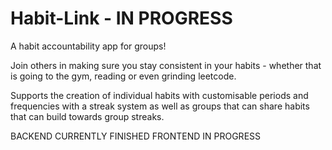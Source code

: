 ﻿# Habit-Link - IN PROGRESS

A habit accountability app for groups!

Join others in making sure you stay consistent in your habits - whether that is going to the gym, reading or even grinding leetcode.

Supports the creation of individual habits with customisable periods and frequencies with a streak system as well as groups that can share habits that can build towards group streaks. 

BACKEND CURRENTLY FINISHED FRONTEND IN PROGRESS
